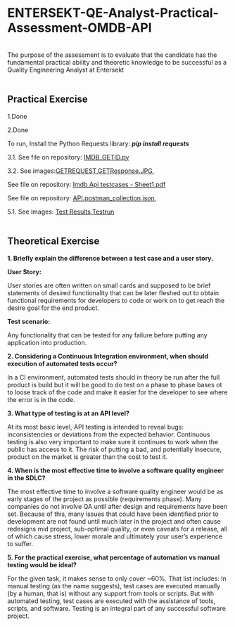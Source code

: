 # ENTERSEKT-QE-Analyst-Practical-Assessment-OMDB-API
<br>
The purpose of the assessment is to evaluate that the candidate has the fundamental practical ability and theoretic knowledge to be successful as a Quality Engineering Analyst at Entersekt<br><br>


Practical Exercise
---

1.Done

2.Done

To run, Install the Python Requests library: ***pip install requests***

3.1. See file on repository: [IMDB_GETID.py](https://github.com/Josh1866/ENTERSEKT-QE-Analyst-Practical-Assessment---OMDB-API/blob/master/IMDB_GETID.py)

3.2. See images:[GETREQUEST](https://github.com/Josh1866/ENTERSEKT-QE-Analyst-Practical-Assessment---OMDB-API/blob/master/GETREQUEST),[GETResponse.JPG](https://github.com/Josh1866/ENTERSEKT-QE-Analyst-Practical-Assessment---OMDB-API/blob/master/GETResponse.JPG),

See file on repository: [Imdb Api testcases - Sheet1.pdf](https://github.com/Josh1866/ENTERSEKT-QE-Analyst-Practical-Assessment---OMDB-API/blob/master/Imdb%20Api%20testcases%20-%20Sheet1.pdf)

See file on repository: [API.postman_collection.json](https://github.com/Josh1866/ENTERSEKT-QE-Analyst-Practical-Assessment---OMDB-API/blob/master/API.postman_collection.json),

5.1. See images: [Test Results](https://github.com/Josh1866/ENTERSEKT-QE-Analyst-Practical-Assessment---OMDB-API/blob/master/Test%20Results.PNG),[Testrun](https://github.com/Josh1866/ENTERSEKT-QE-Analyst-Practical-Assessment---OMDB-API/blob/master/Testrun.PNG)
<br><br>

Theoretical Exercise
---
**1. Briefly explain the difference between a test case and a user story.**<br>

**User Story:**<br>

User stories are often written on small cards and supposed to be brief statements of desired functionality that can be later fleshed out to obtain functional requirements for developers to code or work on to get reach the desire goal for the end product.<br>

**Test scenario:**<br>

Any functionality that can be tested for any failure before putting any application into production.<br>


**2. Considering a Continuous Integration environment, when should execution of automated tests occur?**

In a CI environment, automated tests should in theory be run after the full product is build but it will be good to do test on a phase to phase bases ot to loose track of the code and make it easier for the developer to see where the error is in the code.<br>

**3. What type of testing is at an API level?**

At its most basic level, API testing is intended to reveal bugs: inconsistencies or deviations from the expected behavior. Continuous testing is also very important to make sure it continues to work when the public has access to it. The risk of putting a bad, and potentially insecure, product on the market is greater than the cost to test it.<br>

**4. When is the most effective time to involve a software quality engineer in the SDLC?**

The most effective time to involve a software quality engineer would be as early stages of the project as possible (requirements phase). Many companies do not involve QA until after design and requirements have been set. Because of this, many issues that could have been identified prior to development are not found until much later in the project and often cause redesigns mid project, sub-optimal quality, or even caveats for a release, all of which cause stress, lower morale and ultimately your user’s experience to suffer.

**5. For the practical exercise, what percentage of automation vs manual testing would be ideal?**


For the given task, it makes sense to only cover ~60%. That list includes:
In manual testing (as the name suggests), test cases are executed manually (by a human, that is) without any support from tools or scripts. But with automated testing, test cases are executed with the assistance of tools, scripts, and software. Testing is an integral part of any successful software project.
